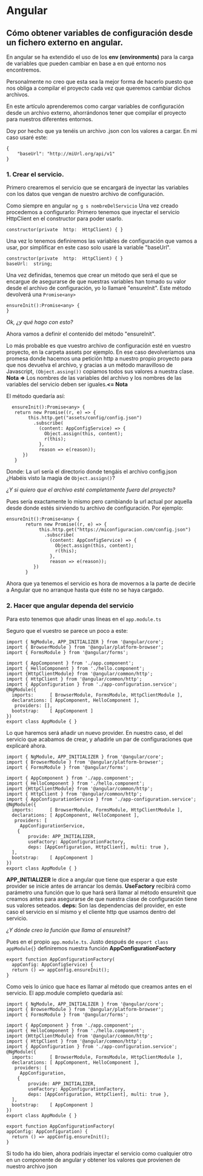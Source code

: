 


# Angular

## Cómo obtener variables de configuración desde un fichero externo en angular.

En angular se ha extendido el uso de los **env (environments)** para la carga de variables que pueden cambiar en base a en qué entorno nos encontremos. 

Personalmente no creo que esta sea la mejor forma de hacerlo puesto que nos obliga a compilar el proyecto cada vez que queremos cambiar dichos archivos.

En este artículo aprenderemos como cargar variables de configuración desde un archivo externo, ahorrándonos tener que compilar el proyecto para nuestros diferentes entornos.

Doy por hecho que ya tenéis un archivo .json con los valores a cargar. En mi caso usaré este:

    {
    	"baseUrl": "http://miUrl.org/api/v1"
    }

### 1. Crear el servicio.
Primero crearemos el servicio que se encargará de inyectar las variables con los datos que vengan de nuestro archivo de configuración. 

Como siempre en angular `ng g s nombreDelServicio`
Una vez creado procedemos a configurarlo:
Primero tenemos que inyectar el servicio HttpClient en el constructor para poder usarlo.

    constructor(private  http:  HttpClient) { }

Una vez lo tenemos definiremos las variables de configuración que vamos a usar, por simplificar en este caso solo usaré la variable "baseUrl".

    constructor(private  http:  HttpClient) { }
    baseUrl:  string;
  
Una vez definidas, tenemos que crear un método que será el que se encargue de asegurarse de que nuestras variables han tomado su valor desde el archivo de configuración, yo lo llamaré "ensureInit". Este método devolverá una `Promise<any>`   

    ensureInit():Promise<any> {
    }
*Ok, ¿y qué hago con esto?*

Ahora vamos a definir el contenido del método "ensureInit".

Lo más probable es que vuestro archivo de configuración esté en vuestro proyecto, en la carpeta assets por ejemplo.
En ese caso devolveríamos una promesa donde hacemos una petición http a nuestro propio proyecto para que nos devuelva el archivo, y gracias a un método maravilloso de Javascript, `(Object.assing())` copiamos todos sus valores a nuestra clase.
**Nota =>** Los nombres de las variables del archivo y los nombres de las variables del servicio deben ser iguales.**<= Nota**

El método quedaría así:

      ensureInit():Promise<any> {
       return new Promise((r, e) => {
            this.http.get("assets/config/config.json")
              .subscribe(
                (content: AppConfigService) => {
                  Object.assign(this, content);
                  r(this);
                },
                reason => e(reason));
          })
       }
Donde: La url sería el directorio donde tengáis el archivo config.json
¿Habéis visto la magia de `Object.assign()`?

*¿Y si quiero que el archivo esté completamente fuera del proyecto?*

Pues sería exactamente lo mismo pero cambiando la url actual por aquella desde donde estés sirviendo tu archivo de configuración. Por ejemplo:

    ensureInit():Promise<any> {
           return new Promise((r, e) => {
                this.http.get("https://miconfiguracion.com/config.json")
                  .subscribe(
                    (content: AppConfigService) => {
                      Object.assign(this, content);
                      r(this);
                    },
                    reason => e(reason));
              })
           }
Ahora que ya tenemos el servicio es hora de movernos a la parte de decirle a Angular que no arranque hasta que éste no se haya cargado.

### 2. Hacer que angular dependa del servicio
Para esto tenemos que añadir unas líneas en el `app.module.ts`

Seguro que el vuestro se parece un poco a este:

    import { NgModule, APP_INITIALIZER } from '@angular/core';
    import { BrowserModule } from '@angular/platform-browser';
    import { FormsModule } from '@angular/forms';
    
    import { AppComponent } from './app.component';
    import { HelloComponent } from './hello.component';
    import {HttpClientModule} from '@angular/common/http';
    import { HttpClient } from '@angular/common/http';
    import { AppConfiguration } from './app-configuration.service';
    @NgModule({
      imports:      [ BrowserModule, FormsModule, HttpClientModule ],
      declarations: [ AppComponent, HelloComponent ],
       providers: [],
      bootstrap:    [ AppComponent ]
    })
    export class AppModule { }
Lo que haremos será añadir un nuevo provider. En nuestro caso, el del servicio que acabamos de crear, y añadirle un par de configuraciones que explicaré ahora.

    import { NgModule, APP_INITIALIZER } from '@angular/core';
    import { BrowserModule } from '@angular/platform-browser';
    import { FormsModule } from '@angular/forms';
    
    import { AppComponent } from './app.component';
    import { HelloComponent } from './hello.component';
    import {HttpClientModule} from '@angular/common/http';
    import { HttpClient } from '@angular/common/http';
    import { AppConfigurationService } from './app-configuration.service';
    @NgModule({
      imports:      [ BrowserModule, FormsModule, HttpClientModule ],
      declarations: [ AppComponent, HelloComponent ],
       providers: [
         AppConfigurationService,
        { 
            provide: APP_INITIALIZER, 
            useFactory: AppConfigurationFactory, 
            deps: [AppConfiguration, HttpClient], multi: true },
      ],
      bootstrap:    [ AppComponent ]
    })
    export class AppModule { }
 **APP_INITIALIZER** le dice a angular que tiene que esperar a que este provider se inicie antes de arrancar los demás.
 **UseFactory** recibirá como parámetro una función que lo que hará será llamar al método ensureInit que creamos antes para asegurarse de que nuestra clase de configuración tiene sus valores seteados.
 **deps:** Son las dependencias del provider, en este caso el servicio en sí mismo y el cliente http que usamos dentro del servicio.
 
*¿Y dónde creo la función que llama al ensureInit?*

Pues en el propio `app.module.ts`. Justo después de `export class appModule{}` definiremos nuestra función **AppConfigurationFactory**

    export function AppConfigurationFactory(
      appConfig: AppConfigService) {
      return () => appConfig.ensureInit();
    }
Como veis lo único que hace es llamar al método que creamos antes en el servicio.
El app.module completo quedaría así:

    import { NgModule, APP_INITIALIZER } from '@angular/core';
    import { BrowserModule } from '@angular/platform-browser';
    import { FormsModule } from '@angular/forms';
    
    import { AppComponent } from './app.component';
    import { HelloComponent } from './hello.component';
    import {HttpClientModule} from '@angular/common/http';
    import { HttpClient } from '@angular/common/http';
    import { AppConfiguration } from './app-configuration.service';
    @NgModule({
      imports:      [ BrowserModule, FormsModule, HttpClientModule ],
      declarations: [ AppComponent, HelloComponent ],
       providers: [
         AppConfiguration,
        { 
            provide: APP_INITIALIZER, 
            useFactory: AppConfigurationFactory, 
            deps: [AppConfiguration, HttpClient], multi: true },
      ],
      bootstrap:    [ AppComponent ]
    })
    export class AppModule { }
    
    export function AppConfigurationFactory(
    appConfig: AppConfiguration) {
      return () => appConfig.ensureInit();
    }

Si todo ha ido bien, ahora podríais inyectar el servicio como cualquier otro  en un componente de angular y obtener los valores que provienen de nuestro archivo json
